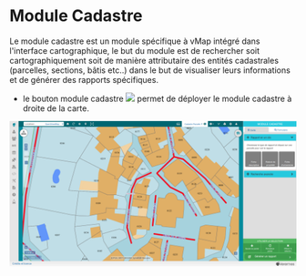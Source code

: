 # Module Cadastre

Le module cadastre est un module spécifique à vMap intégré dans l'interface cartographique, le but du module est de rechercher soit cartographiquement soit de manière attributaire des entités cadastrales (parcelles, sections, bâtis etc..) dans le but de visualiser leurs informations et de générer des rapports spécifiques.

-   le bouton module cadastre  ![](../images/bouton_module_cadastre.png) permet de déployer le module cadastre à droite de la carte.

![](../images/cadastre1.png)
